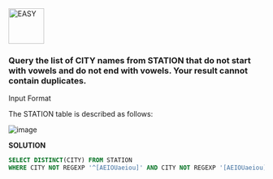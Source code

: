 <img src="https://img.shields.io/badge/EASY-green" alt="EASY" width="70">


### **Query the list of CITY names from STATION that do not start with vowels and do not end with vowels. Your result cannot contain duplicates.**

Input Format

The STATION table is described as follows:

![image](https://github.com/user-attachments/assets/28c60e0c-332b-4e45-909b-44bd8b045a05)


**SOLUTION** 

```SQL
SELECT DISTINCT(CITY) FROM STATION
WHERE CITY NOT REGEXP '^[AEIOUaeiou]' AND CITY NOT REGEXP '[AEIOUaeiou]$';
```
